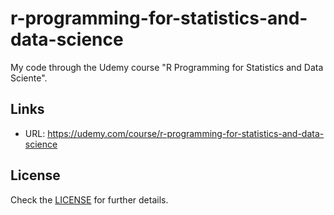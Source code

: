 # r-programming-for-statistics-and-data-science

My code through the Udemy course "R Programming for Statistics and Data Sciente".

## Links

- URL: <https://udemy.com/course/r-programming-for-statistics-and-data-science>


## License

Check the [LICENSE](LICENSE) for further details.
